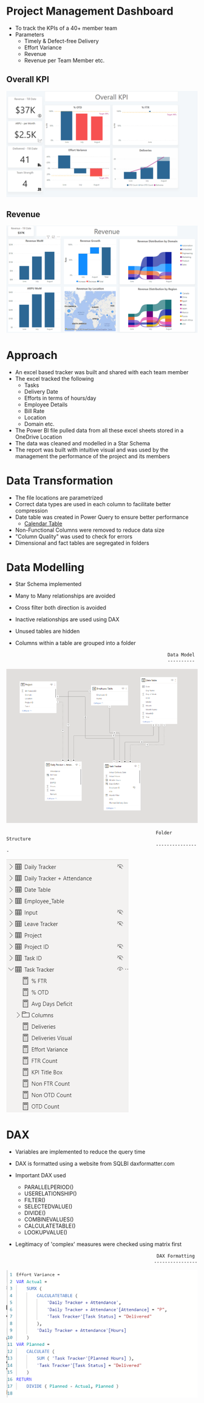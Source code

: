 # Project Management Dashboard

- To track the KPIs of a 40+ member team
- Parameters
  - Timely & Defect-free Delivery
  - Effort Variance
  - Revenue
  - Revenue per Team Member etc.

## Overall KPI

![alt text](https://github.com/sovanp438/Power-BI/blob/540c56eb13e314bcad1fba05076c0324968b099b/Images/Report_1.png "")


## Revenue

![alt text](https://github.com/sovanp438/Power-BI/blob/540c56eb13e314bcad1fba05076c0324968b099b/Images/Report_2.png "")

# Approach

- An excel based tracker was built and shared with each team member
- The excel tracked the following
  - Tasks 
  - Delivery Date
  - Efforts in terms of hours/day
  - Employee Details
  - Bill Rate
  - Location
  - Domain etc.
- The Power BI file pulled data from all these excel sheets stored in a OneDrive Location
- The data was cleaned and modelled in a Star Schema
- The report was built with intuitive visual and was used by the management the performance of the project and its members

# Data Transformation

- The file locations are parametrized
- Correct data types are used in each column to facilitate better compression
- Date table was created in Power Query to ensure better performance
  - [Calendar Table](https://radacad.com/all-in-one-script-to-create-calendar-table-or-date-dimension-using-dax-in-power-bi)
- Non-Functional Columns were removed to reduce data size
- &quot;Column Quality&quot; was used to check for errors
- Dimensional and fact tables are segregated in folders

# Data Modelling

- Star Schema implemented
- Many to Many relationships are avoided
- Cross filter both direction is avoided
- Inactive relationships are used using DAX
- Unused tables are hidden
- Columns within a table are grouped into a folder



                                                              Data Model
                                                              ----------
![alt text](https://github.com/sovanp438/Power-BI/blob/8b040536792c2c0ecb6b19be2481ba79897b1340/Images/Data_Model.png "Logo Title Text 1")





                                                           Folder Structure
                                                           ----------------
![alt text](https://github.com/sovanp438/Power-BI/blob/6408d8d628536ed062e4e8abb995c478dce8bb14/Images/Folder_Structure.png "")


# DAX

- Variables are implemented to reduce the query time
- DAX is formatted using a website from SQLBI daxformatter.com
- Important DAX used
  - PARALLELPERIOD()
  - USERELATIONSHIP()
  - FILTER()
  - SELECTEDVALUE()
  - DIVIDE()
  - COMBINEVALUES()
  - CALCULATETABLE()
  - LOOKUPVALUE()
- Legitimacy of &#39;complex&#39; measures were checked using matrix first



                                                          DAX Formatting
                                                         ----------------
![alt text](https://github.com/sovanp438/Power-BI/blob/6408d8d628536ed062e4e8abb995c478dce8bb14/Images/DAX%20Formatting.png "")
